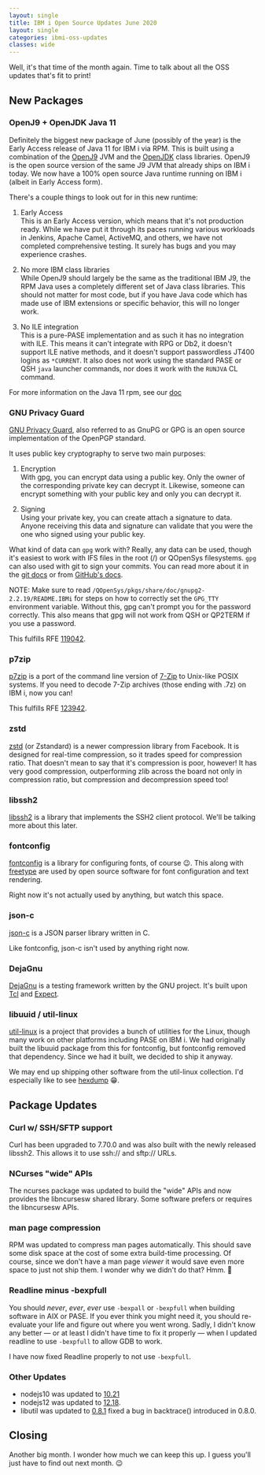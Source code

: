 ```yaml
---
layout: single
title: IBM i Open Source Updates June 2020
layout: single
categories: ibmi-oss-updates
classes: wide
---
```


Well, it's that time of the month again. Time to talk about all the OSS updates that's fit to print!

## New Packages

### OpenJ9 + OpenJDK Java 11

Definitely the biggest new package of June (possibly of the year) is the Early
Access release of Java 11 for IBM i via RPM. This is built using a combination
of the [OpenJ9](http://www.eclipse.org/openj9/) JVM and the
[OpenJDK](https://openjdk.java.net/) class libraries. OpenJ9 is the open source
version of the same J9 JVM that already ships on IBM i today. We now have a 100%
open source Java runtime running on IBM i (albeit in Early Access form).

There's a couple things to look out for in this new runtime:

1. Early Access  
   This is an Early Access version, which means that it's not production ready.
   While we have put it through its paces running various workloads in Jenkins,
   Apache Camel, ActiveMQ, and others, we have not completed comprehensive
   testing. It surely has bugs and you may experience crashes.

2. No more IBM class libraries  
   While OpenJ9 should largely be the same as the traditional IBM J9, the RPM
   Java uses a completely different set of Java class libraries. This should not
   matter for most code, but if you have Java code which has made use of IBM
   extensions or specific behavior, this will no longer work.

3. No ILE integration  
   This is a pure-PASE implementation and as such it has no integration with
   ILE. This means it can't integrate with RPG or Db2, it doesn't support ILE
   native methods, and it doesn't support passwordless JT400 logins as
   `*CURRENT`. It also does not work using the standard PASE or QSH `java`
   launcher commands, nor does it work with the `RUNJVA` CL command.

For more information on the Java 11 rpm, see our
[doc](https://bitbucket.org/ibmi/opensource/src/master/docs/java11/JAVA11_EARLY_ACCESS.md)

### GNU Privacy Guard

[GNU Privacy Guard](https://gnupg.org/), also referred to as GnuPG or GPG is an
open source implementation of the OpenPGP standard.

It uses public key cryptography to serve two main purposes:

1. Encryption  
   With gpg, you can encrypt data using a public key. Only the owner of the
   corresponding private key can decrypt it. Likewise, someone can encrypt
   something with your public key and only you can decrypt it.

2. Signing  
   Using your private key, you can create attach a signature to data. Anyone
   receiving this data and signature can validate that you were the one who
   signed using your public key.

What kind of data can `gpg` work with? Really, any data can be used,
though it's easiest to work with IFS files in the root (/) or QOpenSys
filesystems. `gpg` can also used with git to sign your commits. You can read
more about it in the [git docs](https://git-scm.com/book/en/v2/Git-Tools-Signing-Your-Work)
or from [GitHub's docs](https://help.github.com/en/github/authenticating-to-github/signing-commits).

NOTE: Make sure to read `/QOpenSys/pkgs/share/doc/gnupg2-2.2.19/README.IBMi` for
steps on how to correctly set the `GPG_TTY` environment variable. Without this,
gpg can't prompt you for the password correctly. This also means that gpg will
not work from QSH or QP2TERM if you use a password.

This fulfills RFE [119042](http://www.ibm.com/developerworks/rfe/execute?use_case=viewRfe&CR_ID=119042).

### p7zip

[p7zip](http://p7zip.sourceforge.net/) is a port of the command line version of
[7-Zip](http://www.7-zip.org) to Unix-like POSIX systems. If you need to decode 7-Zip
archives (those ending with .7z) on IBM i, now you can!

This fulfills RFE [123942](http://www.ibm.com/developerworks/rfe/execute?use_case=viewRfe&CR_ID=123942).

### zstd

[zstd](http://facebook.github.io/zstd) (or Zstandard) is a newer compression
library from Facebook. It is designed for real-time compression, so it trades
speed for compression ratio. That doesn't mean to say that it's compression is
poor, however! It has very good compression, outperforming zlib across the board
not only in compression ratio, but compression and decompression speed too!

### libssh2

[libssh2](https://www.libssh2.org/) is a library that implements the SSH2 client
protocol. We'll be talking more about this later.

### fontconfig

[fontconfig](https://www.freedesktop.org/wiki/Software/fontconfig/) is a library
for configuring fonts, of course :wink:. This along with
[freetype](https://www.freetype.org/) are used by open source software for font
configuration and text rendering.

Right now it's not actually used by anything, but watch this space.

### json-c

[json-c](https://github.com/json-c/json-c) is a JSON parser library written in C.

Like fontconfig, json-c isn't used by anything right now.

### DejaGnu

[DejaGnu](https://www.gnu.org/software/dejagnu/) is a testing framework written
by the GNU project. It's built upon [Tcl](http://tcl.tk/) and
[Expect](https://core.tcl-lang.org/expect/index).

### libuuid / util-linux

[util-linux](https://github.com/karelzak/util-linux) is a project that provides
a bunch of utilities for the Linux, though many work on other platforms
including PASE on IBM i. We had originally built the libuuid package from this
for fontconfig, but fontconfig removed that dependency. Since we had it built,
we decided to ship it anyway.

We may end up shipping other software from the util-linux collection. I'd
especially like to see [hexdump](https://linux.die.net/man/1/hexdump) :grin:.

## Package Updates

### Curl w/ SSH/SFTP support

Curl has been upgraded to 7.70.0 and was also built with the newly released
libssh2. This allows it to use ssh:// and sftp:// URLs.

### NCurses "wide" APIs

The ncurses package was updated to build the "wide" APIs and now provides the
libncursesw shared library. Some software prefers or requires the libncursesw
APIs.

### man page compression

RPM was updated to compress man pages automatically. This should save some disk
space at the cost of some extra build-time processing. Of course, since we don't
have a man page _viewer_ it would save even more space to just not ship them. I
wonder why we didn't do that? Hmm. :thinking:

### Readline minus -bexpfull

You should _never_, _ever_, _ever_ use `-bexpall` or `-bexpfull` when building
software in AIX or PASE. If you ever think you might need it, you should
re-evaluate your life and figure out where you went wrong. Sadly, I didn't know
any better — or at least I didn't have time to fix it properly — when I updated
readline to use `-bexpfull` to allow GDB to work.

I have now fixed Readline properly to not use `-bexpfull`. 

### Other Updates

- nodejs10 was updated to [10.21](https://nodejs.org/en/blog/release/v10.21.0/)
- nodejs12 was updated to [12.18](https://nodejs.org/en/blog/release/v12.18.0/).
- libutil was updated to [0.8.1](https://github.com/IBM/portlibfori/releases/tag/0.8.1)
  fixed a bug in backtrace() introduced in 0.8.0.

## Closing

Another big month. I wonder how much we can keep this up. I guess you'll just have to find out next month. :wink:

